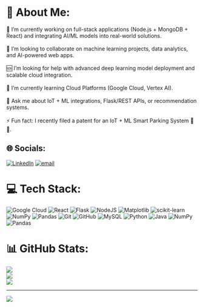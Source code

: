 # 💫 About Me:
🔭 I’m currently working on full-stack applications (Node.js + MongoDB + React) and integrating AI/ML models into real-world solutions.<br><br>🤝 I’m looking to collaborate on machine learning projects, data analytics, and AI-powered web apps.<br><br>🆘 I’m looking for help with advanced deep learning model deployment and scalable cloud integration.<br><br>🌱 I’m currently learning Cloud Platforms (Google Cloud, Vertex AI).<br><br>💬 Ask me about IoT + ML integrations, Flask/REST APIs, or recommendation systems.<br><br>⚡ Fun fact: I recently filed a patent for an IoT + ML Smart Parking System 🚗📡.


## 🌐 Socials:
[![LinkedIn](https://img.shields.io/badge/LinkedIn-%230077B5.svg?logo=linkedin&logoColor=white)](https://linkedin.com/in/g-harisha-435336251) [![email](https://img.shields.io/badge/Email-D14836?logo=gmail&logoColor=white)](mailto:harisha.govindasamy@gmail.com) 

# 💻 Tech Stack:
![Google Cloud](https://img.shields.io/badge/GoogleCloud-%234285F4.svg?style=for-the-badge&logo=google-cloud&logoColor=white) ![React](https://img.shields.io/badge/react-%2320232a.svg?style=for-the-badge&logo=react&logoColor=%2361DAFB) ![Flask](https://img.shields.io/badge/flask-%23000.svg?style=for-the-badge&logo=flask&logoColor=white) ![NodeJS](https://img.shields.io/badge/node.js-6DA55F?style=for-the-badge&logo=node.js&logoColor=white) ![Matplotlib](https://img.shields.io/badge/Matplotlib-%23ffffff.svg?style=for-the-badge&logo=Matplotlib&logoColor=black) ![scikit-learn](https://img.shields.io/badge/scikit--learn-%23F7931E.svg?style=for-the-badge&logo=scikit-learn&logoColor=white) ![NumPy](https://img.shields.io/badge/numpy-%23013243.svg?style=for-the-badge&logo=numpy&logoColor=white) ![Pandas](https://img.shields.io/badge/pandas-%23150458.svg?style=for-the-badge&logo=pandas&logoColor=white) ![Git](https://img.shields.io/badge/git-%23F05033.svg?style=for-the-badge&logo=git&logoColor=white) ![GitHub](https://img.shields.io/badge/github-%23121011.svg?style=for-the-badge&logo=github&logoColor=white) ![MySQL](https://img.shields.io/badge/mysql-4479A1.svg?style=for-the-badge&logo=mysql&logoColor=white) ![Python](https://img.shields.io/badge/python-3670A0?style=for-the-badge&logo=python&logoColor=ffdd54) ![Java](https://img.shields.io/badge/java-%23ED8B00.svg?style=for-the-badge&logo=openjdk&logoColor=white) ![NumPy](https://img.shields.io/badge/numpy-%23013243.svg?style=for-the-badge&logo=numpy&logoColor=white) ![Pandas](https://img.shields.io/badge/pandas-%23150458.svg?style=for-the-badge&logo=pandas&logoColor=white)
# 📊 GitHub Stats:
![](https://github-readme-stats.vercel.app/api?username=Harisha25&theme=dark&hide_border=false&include_all_commits=false&count_private=false)<br/>
![](https://nirzak-streak-stats.vercel.app/?user=Harisha25&theme=dark&hide_border=false)<br/>
![](https://github-readme-stats.vercel.app/api/top-langs/?username=Harisha25&theme=dark&hide_border=false&include_all_commits=false&count_private=false&layout=compact)

---
[![](https://visitcount.itsvg.in/api?id=Harisha25&icon=0&color=0)](https://visitcount.itsvg.in)

<!-- Proudly created with GPRM ( https://gprm.itsvg.in ) -->
